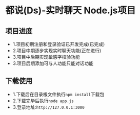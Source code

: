 # 都说(Ds)-实时聊天 Node.js项目
## 项目进度
- 1.项目初期注册和登录验证已开发完成(已完成)
- 2.项目中期逐步实现实时聊天功能(正在进行)
- 3.项目中后期实现敏感字校验功能
- 3.项目后期添加可与人功能只能对话功能

## 下载使用
- 1.下载后在目录根文件执行`npm install`下载包
- 2.下载完毕后执行`node app.js`
- 3.登录地址:`http://127.0.0.1:3000`
